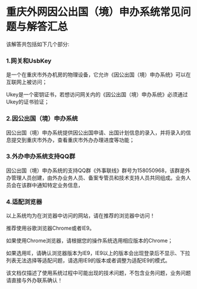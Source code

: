 # 重庆外网因公出国（境）申办系统常见问题与解答汇总

该解答共包括如下几个部分:

### 1.网关和UsbKey

是一个在重庆市外办机房的物理设备，它允许《因公出国（境）申办系统》可以在互联网上被访问；

Ukey是一个密钥证书，若想访问网关内的《因公出国（境）申办系统》必须通过Ukey的证书验证；

### 2.因公出国（境）申办系统

因公出国（境）申办系统提供因公出国申请、出国计划信息的录入，并将录入的信息提交到重庆市外办，查看重庆市外办办理进度等功能；



### 3.外办申办系统支持QQ群

因公出国（境）申办系统的支持QQ群《外事联线》群号为158050968，该群是外办管理人员创建，由外办业务人员、备案专管员和技术支持人员共同组成。业务人员会在该群中通知特定业务信息，

### 4.适配浏览器

以上系统均为在浏览器中访问的网站，请在推荐的浏览器中访问！

推荐使用谷歌浏览器Chrome或者IE9。

如果使用Chrome浏览器，请根据您的操作系统选用相应版本的Chrome；

如果选用IE，请确认浏览器版本为IE9，IE9以上的版本会出现登录后不显示、下拉列表无法选择等适配问题，请选用IE9的版本或者调整为适配IE9的模式。

该文档仅描述了使用系统过程中可能出现的技术问题，不包含业务问题，业务问题请直接与外办联系确认！

